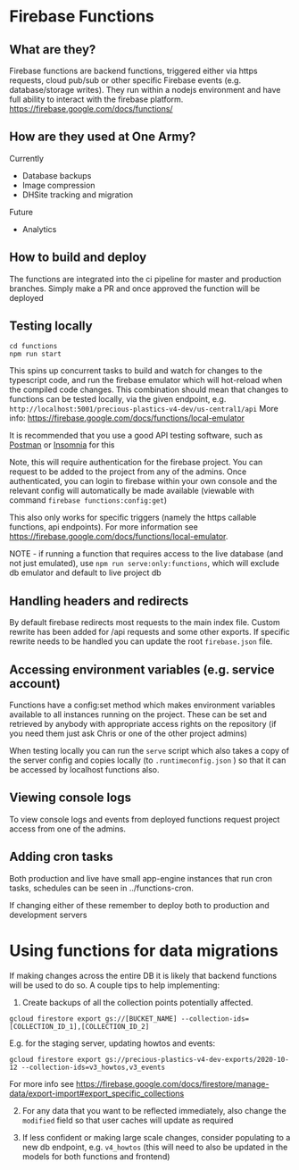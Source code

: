 # Firebase Functions

## What are they?

Firebase functions are backend functions, triggered either via https requests, cloud pub/sub or other specific Firebase events (e.g. database/storage writes). They run within a nodejs environment and have full ability to interact with the firebase platform.
https://firebase.google.com/docs/functions/

## How are they used at One Army?

Currently

- Database backups
- Image compression
- DHSite tracking and migration

Future

- Analytics

## How to build and deploy

The functions are integrated into the ci pipeline for master and production branches.
Simply make a PR and once approved the function will be deployed

## Testing locally

```
cd functions
npm run start
```

This spins up concurrent tasks to build and watch for changes to the typescript code, and run
the firebase emulator which will hot-reload when the compiled code changes. This combination
should mean that changes to functions can be tested locally, via the given endpoint, e.g.  
`http://localhost:5001/precious-plastics-v4-dev/us-central1/api`
More info: https://firebase.google.com/docs/functions/local-emulator

It is recommended that you use a good API testing software, such as [Postman](https://www.getpostman.com/) or [Insomnia](https://insomnia.rest/) for this

Note, this will require authentication for the firebase project. You can request to be added to the project from any of the admins. Once authenticated, you can login to firebase within your own console
and the relevant config will automatically be made available
(viewable with command `firebase functions:config:get`)

This also only works for specific triggers (namely the https callable functions, api endpoints). For more information see https://firebase.google.com/docs/functions/local-emulator.

NOTE - if running a function that requires access to the live database (and not just emulated), use `npm run serve:only:functions`, which will exclude db emulator and default to live project db 



## Handling headers and redirects

By default firebase redirects most requests to the main index file. Custom rewrite has
been added for /api requests and some other exports.
If specific rewrite needs to be handled you can update the root `firebase.json` file.

## Accessing environment variables (e.g. service account)

Functions have a config:set method which makes environment variables available to
all instances running on the project. These can be set and retrieved by anybody with
appropriate access rights on the repository (if you need them just ask Chris or one of
the other project admins)

When testing locally you can run the `serve` script which also takes a copy of the
server config and copies locally (to `.runtimeconfig.json` ) so that it can be accessed
by localhost functions also.

## Viewing console logs

To view console logs and events from deployed functions request project access from one of the admins.

## Adding cron tasks

Both production and live have small app-engine instances that run cron tasks, schedules can be seen in ../functions-cron.

If changing either of these remember to deploy both to production and development servers

# Using functions for data migrations

If making changes across the entire DB it is likely that backend functions will be used to do so.
A couple tips to help implementing:

1. Create backups of all the collection points potentially affected.
```
gcloud firestore export gs://[BUCKET_NAME] --collection-ids=[COLLECTION_ID_1],[COLLECTION_ID_2]
```
E.g. for the staging server, updating howtos and events:
```
gcloud firestore export gs://precious-plastics-v4-dev-exports/2020-10-12 --collection-ids=v3_howtos,v3_events
```
For more info see https://firebase.google.com/docs/firestore/manage-data/export-import#export_specific_collections

2. For any data that you want to be reflected immediately, also change the `modified` field so that user caches will update as required

3. If less confident or making large scale changes, consider populating to a new db endpoint, e.g. `v4_howtos`
(this will need to also be updated in the models for both functions and frontend)